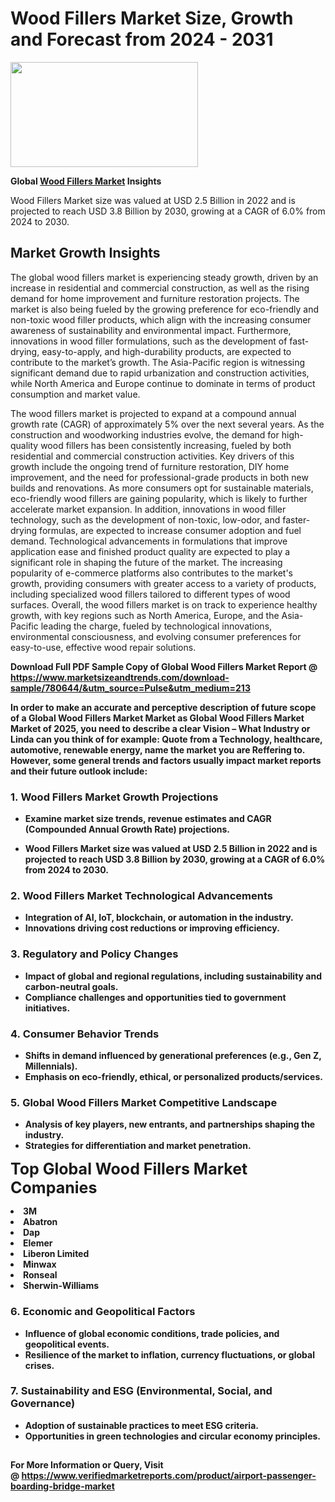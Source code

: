 <H1>Wood Fillers Market Size, Growth and Forecast from 2024 - 2031</H1><img class="aligncenter size-medium wp-image-584254" src="https://thirdeyenews.in/wp-content/uploads/2024/09/Global-Market-Research-300x168.jpeg" alt="" width="300" height="168" /><p><strong>Global&nbsp;<a href="https://www.marketsizeandtrends.com/download-sample/780644/&amp;utm_source=Pulse&amp;utm_medium=213">Wood Fillers Market</a> Insights</strong></p><p>Wood Fillers Market size was valued at USD 2.5 Billion in 2022 and is projected to reach USD 3.8 Billion by 2030, growing at a CAGR of 6.0% from 2024 to 2030.</p><p><h2>Market Growth Insights</h2> <p>The global wood fillers market is experiencing steady growth, driven by an increase in residential and commercial construction, as well as the rising demand for home improvement and furniture restoration projects. The market is also being fueled by the growing preference for eco-friendly and non-toxic wood filler products, which align with the increasing consumer awareness of sustainability and environmental impact. Furthermore, innovations in wood filler formulations, such as the development of fast-drying, easy-to-apply, and high-durability products, are expected to contribute to the market’s growth. The Asia-Pacific region is witnessing significant demand due to rapid urbanization and construction activities, while North America and Europe continue to dominate in terms of product consumption and market value.</p> <p><strong></strong></p> <p>The wood fillers market is projected to expand at a compound annual growth rate (CAGR) of approximately 5% over the next several years. As the construction and woodworking industries evolve, the demand for high-quality wood fillers has been consistently increasing, fueled by both residential and commercial construction activities. Key drivers of this growth include the ongoing trend of furniture restoration, DIY home improvement, and the need for professional-grade products in both new builds and renovations. As more consumers opt for sustainable materials, eco-friendly wood fillers are gaining popularity, which is likely to further accelerate market expansion. In addition, innovations in wood filler technology, such as the development of non-toxic, low-odor, and faster-drying formulas, are expected to increase consumer adoption and fuel demand. Technological advancements in formulations that improve application ease and finished product quality are expected to play a significant role in shaping the future of the market. The increasing popularity of e-commerce platforms also contributes to the market's growth, providing consumers with greater access to a variety of products, including specialized wood fillers tailored to different types of wood surfaces. Overall, the wood fillers market is on track to experience healthy growth, with key regions such as North America, Europe, and the Asia-Pacific leading the charge, fueled by technological innovations, environmental consciousness, and evolving consumer preferences for easy-to-use, effective wood repair solutions.</p> <p><strong></p><p><span class=""><strong>Download Full PDF Sample Copy of Global Wood Fillers Market Report</strong> @ <a href="https://www.marketsizeandtrends.com/download-sample/780644/&amp;utm_source=Pulse&amp;utm_medium=213" target="_blank">https://www.marketsizeandtrends.com/download-sample/780644/&amp;utm_source=Pulse&amp;utm_medium=213</a></span></p><p>In order to make an accurate and perceptive description of future scope of a Global&nbsp;Wood Fillers Market Market as Global&nbsp;Wood Fillers Market Market of 2025, you need to describe a clear Vision &ndash; What Industry or Linda can you think of for example: Quote from a Technology, healthcare, automotive, renewable energy, name the market you are Reffering to. However, some general trends and factors usually impact market reports and their future outlook include:</p><h3>1.&nbsp;<strong>Wood Fillers Market Growth Projections</strong></h3><ul><li>Examine market size trends, revenue estimates and CAGR (Compounded Annual Growth Rate) projections.</li><li><p>Wood Fillers Market size was valued at USD 2.5 Billion in 2022 and is projected to reach USD 3.8 Billion by 2030, growing at a CAGR of 6.0% from 2024 to 2030.</p></li></ul><h3>2.&nbsp;<strong>Wood Fillers Market Technological Advancements</strong></h3><ul><li>Integration of AI, IoT, blockchain, or automation in the industry.</li><li>Innovations driving cost reductions or improving efficiency.</li></ul><h3>3.&nbsp;<strong>Regulatory and Policy Changes</strong></h3><ul><li>Impact of global and regional regulations, including sustainability and carbon-neutral goals.</li><li>Compliance challenges and opportunities tied to government initiatives.</li></ul><h3>4.&nbsp;<strong>Consumer Behavior Trends</strong></h3><ul><li>Shifts in demand influenced by generational preferences (e.g., Gen Z, Millennials).</li><li>Emphasis on eco-friendly, ethical, or personalized products/services.</li></ul><h3>5.&nbsp;<strong>Global Wood Fillers Market Competitive Landscape</strong></h3><ul><li>Analysis of key players, new entrants, and partnerships shaping the industry.</li><li>Strategies for differentiation and market penetration.</li></ul><p data-pm-slice="1 1 []"><span style="color: inherit; font-family: inherit; font-size: 25px;">Top Global Wood Fillers Market Companies</span></p><div class="" data-test-id=""><p><li>3M</li><li> Abatron</li><li> Dap</li><li> Elemer</li><li> Liberon Limited</li><li> Minwax</li><li> Ronseal</li><li> Sherwin-Williams</li></p></div><h3>6.&nbsp;<strong>Economic and Geopolitical Factors</strong></h3><ul><li>Influence of global economic conditions, trade policies, and geopolitical events.</li><li>Resilience of the market to inflation, currency fluctuations, or global crises.</li></ul><h3>7.&nbsp;<strong>Sustainability and ESG (Environmental, Social, and Governance)</strong></h3><ul><li>Adoption of sustainable practices to meet ESG criteria.</li><li>Opportunities in green technologies and circular economy principles.</li></ul><h2><strong style="font-size: 14px;">For More Information or Query, Visit @&nbsp;</strong><a style="background-color: #ffffff; font-size: 14px;" href="https://www.marketsizeandtrends.com/report/wood-fillers-market/" target="_blank">https://www.verifiedmarketreports.com/product/airport-passenger-boarding-bridge-market</a></h2>
